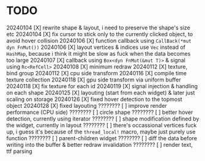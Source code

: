 # TODO
20240104    [X] rewrite shape & layout, i need to preserve the shape's size etc
20240104    [X] fix cursor to stick only to the currently clicked object, to avoid hover collision
20240106    [X] function callback using `CallBack(*mut dyn FnMut())`
20240106    [X] layout vertices & indices use `Vec` instead of `HashMap`, because i think it might be slow as fuck when the data becomes too large
20240107    [X] callback using `Box<dyn FnMut(&mut T)>` & signal using `Rc<RefCell>`
20240108    [X] minimum redraw
20240112    [X] texture, bind group
20240112    [X] cpu side transform
20240116    [X] compile time texture collection
20240118    [X] gpu side transform via uniform buffer
20240118    [X] fix texture for each id
20240119    [X] signal injection & handling on each shape
20240125    [X] layouting (start from each widget) & later just scaling on storage
20240126    [X] fixed hover detection to the topmost object
20240128    [X] fixed layouting
????????    [ ] improve render performance (CPU side)
????????    [ ] circle shape
????????    [ ] better hover detection, currently using iterator
????????    [ ] shape modification defined by the widget, currently in layout
????????    [ ] there's occassional vertices fuck up, i guess it's because of the `thread_local!` macro, maybe just purely use function
????????    [ ] parent-children widget
????????    [ ] diff the data before writing into the buffer & better redraw invalidation
????????    [ ] render text, ttf parsing
